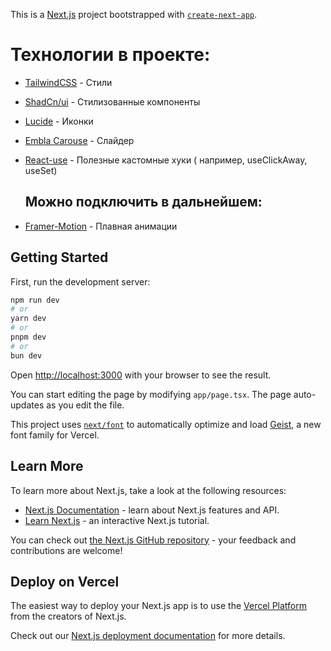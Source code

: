 This is a [Next.js](https://nextjs.org) project bootstrapped with [
`create-next-app`](https://nextjs.org/docs/app/api-reference/cli/create-next-app).

# Технологии в проекте:

- [TailwindCSS](https://tailwindcss.com/) - Стили
- [ShadСn/ui](https://ui.shadcn.com/) - Стилизованные компоненты
- [Lucide](https://lucide.dev/) - Иконки
- [Embla Carouse](https://www.embla-carousel.com/examples/predefined/) - Слайдер
- [React-use](https://streamich.github.io/react-use/?path=/story/components-usekey--demo) - Полезные кастомные хуки (
  например, useClickAway, useSet)

  ## Можно подключить в дальнейшем:

- [Framer-Motion](https://motion.dev/docs/react-motion-component) - Плавная анимации

## Getting Started

First, run the development server:

```bash
npm run dev
# or
yarn dev
# or
pnpm dev
# or
bun dev
```

Open [http://localhost:3000](http://localhost:3000) with your browser to see the result.

You can start editing the page by modifying `app/page.tsx`. The page auto-updates as you edit the file.

This project uses [`next/font`](https://nextjs.org/docs/app/building-your-application/optimizing/fonts) to automatically
optimize and load [Geist](https://vercel.com/font), a new font family for Vercel.

## Learn More

To learn more about Next.js, take a look at the following resources:

- [Next.js Documentation](https://nextjs.org/docs) - learn about Next.js features and API.
- [Learn Next.js](https://nextjs.org/learn) - an interactive Next.js tutorial.

You can check out [the Next.js GitHub repository](https://github.com/vercel/next.js) - your feedback and contributions
are welcome!

## Deploy on Vercel

The easiest way to deploy your Next.js app is to use
the [Vercel Platform](https://vercel.com/new?utm_medium=default-template&filter=next.js&utm_source=create-next-app&utm_campaign=create-next-app-readme)
from the creators of Next.js.

Check out our [Next.js deployment documentation](https://nextjs.org/docs/app/building-your-application/deploying) for
more details.
